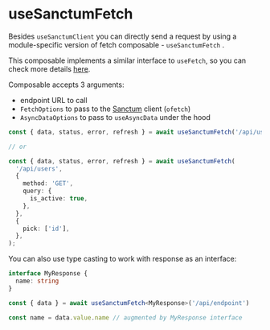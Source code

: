 # useSanctumFetch

Besides `useSanctumClient` you can directly send a request by using a module-specific version of fetch composable - `useSanctumFetch` .

This composable implements a similar interface to `useFetch`, so you can check more details [here](https://nuxt.com/docs/api/composables/use-fetch).

Composable accepts 3 arguments:

* endpoint URL to call
* `FetchOptions` to pass to the [Sanctum](usesanctumclient.md) client (`ofetch`)
* `AsyncDataOptions` to pass to `useAsyncData` under the hood

```ts [components/YourComponent.vue]
const { data, status, error, refresh } = await useSanctumFetch('/api/users');

// or

const { data, status, error, refresh } = await useSanctumFetch(
  '/api/users',
  {
    method: 'GET',
    query: {
      is_active: true,
    },
  },
  {
    pick: ['id'],
  },
);
```

You can also use type casting to work with response as an interface:

```typescript
interface MyResponse {
  name: string
}

const { data } = await useSanctumFetch<MyResponse>('/api/endpoint')

const name = data.value.name // augmented by MyResponse interface
```
